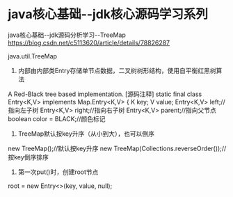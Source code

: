 # java核心基础--jdk核心源码学习系列

java核心基础--jdk源码分析学习--TreeMap
https://blog.csdn.net/c5113620/article/details/78826287

java.util.TreeMap
1. 内部由内部类Entry存储单节点数据，二叉树树形结构，使用自平衡红黑树算法

A Red-Black tree based implementation. [源码注释]
static final class Entry<K,V> implements Map.Entry<K,V> {
    K key;
    V value;
    Entry<K,V> left;//指向左子树
    Entry<K,V> right;//指向右子树
    Entry<K,V> parent;//指向父节点
    boolean color = BLACK;//颜色标记


1. TreeMap默认按key升序（从小到大），也可以倒序

new TreeMap();//默认按key升序
new TreeMap(Collections.reverseOrder());//按key倒序排序



1. 第一次put()时，创建root节点

root = new Entry<>(key, value, null);
